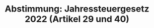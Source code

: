 ---
abstimmung:
  abstimmung: 2
  bundestagssitzung: 74
  datum: 2. Dezember 2022
  legislaturperiode: 20
categories:
- Todo
data:
- title: Abstimmungsergebnis 20221202_2.pdf
  url: /res/2025-btw/abstimmungsergebnisse/20221202_2.pdf
- title: Abstimmungsergebnis 20221202_2_xls.xlsx
  url: /res/2025-btw/abstimmungsergebnisse/20221202_2_xls.xlsx
- title: Abstimmungsergebnis 20221202_2_xls.csv
  url: /res/2025-btw/abstimmungsergebnisse_csv/20221202_2_xls.csv
documents:
- local: /res/2025-btw/drucksachen/2003879.pdf
  summary: '### Gesetzesentwurf der Bundesregierung: Entwurf eines Jahressteuergesetzes
    2022 (JStG 2022)


    Der Gesetzesentwurf zielt auf die Anpassung des deutschen Steuerrechts in verschiedenen
    Bereichen ab, darunter Digitalisierung, Verfahrensvereinfachung, Rechtssicherheit,
    Steuergerechtigkeit und Umsetzung des Koalitionsvertrages.  Weitere Ziele sind
    die Anpassung an EU-Recht und Rechtsprechung sowie die Behebung von Rechtsunsicherheiten.


    **Kernpunkte und Ziele:**


    * Schaffung eines direkten Auszahlungsweges für öffentliche Leistungen

    * Modernisierung des Abzugs beruflicher Aufwendungen in der häuslichen Wohnung

    * Steuerbefreiung für bestimmte Photovoltaikanlagen

    * Erweiterung der Beratungsbefugnis von Lohnsteuerhilfevereinen

    * Abschaffung der Registerfälle

    * Anhebung des linearen AfA-Satzes für Wohngebäude

    * Vollständiger Sonderausgabenabzug für Altersvorsorge ab 2023

    * Erhöhung des Sparer-Pauschbetrags

    * Anhebung des Ausbildungsfreibetrags

    * Steuerfreistellung des Grundrentenzuschlags

    * Nullsteuersatz für Photovoltaikanlagen

    * Umsetzung weiterer EU-Vorgaben'
  title: Drucksache 20/3879
  url: https://dserver.bundestag.de/btd/20/038/2003879.pdf
- local: /res/2025-btw/drucksachen/2004229.pdf
  summary: '### Bundesregierung: Unterrichtung – Entwurf eines Jahressteuergesetzes
    2022


    Der Bundesrat hat zu dem Entwurf eines Jahressteuergesetzes 2022 Stellung genommen
    und die Bundesregierung hat darauf geantwortet.  Die Stellungnahme beinhaltet
    diverse Änderungsvorschläge  und Anmerkungen zu verschiedenen Artikeln des Gesetzentwurfs.


    **Kernpunkte und Ziele:**


    * Änderung der Arbeitszimmerpauschale

    * Vereinfachung der Rechnungsabgrenzung

    * Anpassung der Besteuerung von Mitunternehmeranteilen

    * Anpassung der Besteuerung von Photovoltaikanlagen

    * Klarstellung zur Steuerbefreiung von Sportvereinen

    * Anpassung der Besteuerung von Betriebshilfeleistungen

    * Anpassung der Besteuerung von Bruchteilgemeinschaften

    * Anpassung der Besteuerung von öffentlichen Einrichtungen

    * Änderung des Wohngeldgesetzes'
  title: Drucksache 20/4229
  url: https://dserver.bundestag.de/btd/20/042/2004229.pdf
- local: /res/2025-btw/drucksachen/2004729.pdf
  summary: '### Beschlussempfehlung und Bericht des Finanzausschusses zum Gesetzentwurf
    der Bundesregierung: Entwurf eines Jahressteuergesetzes 2022


    Der Finanzausschuss empfiehlt die Annahme des geänderten Gesetzentwurfs.  **Kernpunkte
    und Ziele:** Digitalisierung des Steuerrechts, Verfahrensvereinfachung, höhere
    Rechtssicherheit und Steuergerechtigkeit, Umsetzung des Koalitionsvertrags, Anpassung
    an EU-Recht und Rechtsprechung, redaktionelle und technische Anpassungen.

    '
  title: Drucksache 20/4729
  url: https://dserver.bundestag.de/btd/20/047/2004729.pdf
ergebnis:
  AfD:
    enthaltung: 0
    gesamt: 78
    ja: 0
    nein: 64
    nichtabgegeben: 14
    ungueltig: 0
  Bündnis 90/Die Grünen:
    enthaltung: 0
    gesamt: 118
    ja: 101
    nein: 0
    nichtabgegeben: 17
    ungueltig: 0
  CDU/CSU:
    enthaltung: 0
    gesamt: 197
    ja: 0
    nein: 158
    nichtabgegeben: 39
    ungueltig: 0
  Die Linke:
    enthaltung: 27
    gesamt: 39
    ja: 0
    nein: 0
    nichtabgegeben: 12
    ungueltig: 0
  FDP:
    enthaltung: 0
    gesamt: 92
    ja: 84
    nein: 0
    nichtabgegeben: 8
    ungueltig: 0
  Fraktionslos:
    enthaltung: 1
    gesamt: 6
    ja: 0
    nein: 2
    nichtabgegeben: 3
    ungueltig: 0
  SPD:
    enthaltung: 0
    gesamt: 205
    ja: 174
    nein: 0
    nichtabgegeben: 31
    ungueltig: 0
layout: abstimmung
links:
- title: Link zu bundestag.de
  url: https://www.bundestag.de/parlament/plenum/abstimmung/abstimmung?id=828
preview: 'Deutscher Bundestag


  74. Sitzung des Deutschen Bundestages

  am Freitag, 2. Dezember 2022


  Endgültiges Ergebnis der Namentlichen Abstimmung Nr. 2


  Gesetzentwurf der Bundesregierung

  Entwurf eines Jahressteuergesetzes 2022

  (JStG 2022)

  hier. Artikel 29 und 40 in der Ausschussfassung

  Drs. 20/3879, 20/4229 und 20/4729'
tags:
- Todo
title: 'Abstimmung: Jahressteuergesetz 2022 (Artikel 29 und 40)'
---
